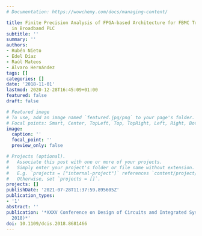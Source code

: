 ```yaml
---
# Documentation: https://wowchemy.com/docs/managing-content/

title: Finite Precision Analysis of FPGA-based Architecture for FBMC Transmultiplexers
  in Broadband PLC
subtitle: ''
summary: ''
authors:
- Rubén Nieto
- Edel Díaz
- Raúl Mateos
- Álvaro Hernández
tags: []
categories: []
date: '2018-11-01'
lastmod: 2020-12-28T16:45:09+01:00
featured: false
draft: false

# Featured image
# To use, add an image named `featured.jpg/png` to your page's folder.
# Focal points: Smart, Center, TopLeft, Top, TopRight, Left, Right, BottomLeft, Bottom, BottomRight.
image:
  caption: ''
  focal_point: ''
  preview_only: false

# Projects (optional).
#   Associate this post with one or more of your projects.
#   Simply enter your project's folder or file name without extension.
#   E.g. `projects = ["internal-project"]` references `content/project/deep-learning/index.md`.
#   Otherwise, set `projects = []`.
projects: []
publishDate: '2021-07-28T11:37:59.895605Z'
publication_types:
- '1'
abstract: ''
publication: '*XXXV Conference on Design of Circuits and Integrated Systems (DCIS
  2018)*'
doi: 10.1109/dcis.2018.8681466
---
```


